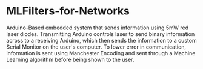 # MLFilters-for-Networks
Arduino-Based embedded system that sends information using 5mW red laser diodes. Transmitting Arduino controls laser to send binary information across to a receiving Arduino, which then sends the information to a custom Serial Monitor on the user's computer. To lower error in communication, information is sent using Manchester Encoding and sent through a Machine Learning algorithm before being shown to the user.
